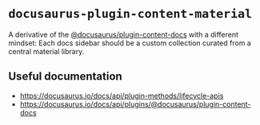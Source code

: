 # `docusaurus-plugin-content-material`
A derivative of the [@docusaurus/plugin-content-docs](https://www.npmjs.com/package/@docusaurus/plugin-content-docs)
with a different mindset: Each docs sidebar should be a custom collection curated from a central material library. 

## Useful documentation
- https://docusaurus.io/docs/api/plugin-methods/lifecycle-apis
- https://docusaurus.io/docs/api/plugins/@docusaurus/plugin-content-docs
